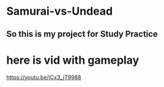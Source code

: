 # Samurai-vs-Undead
## So this is my project for Study Practice 
# here is vid with gameplay
https://youtu.be/iCx3_jT9988
